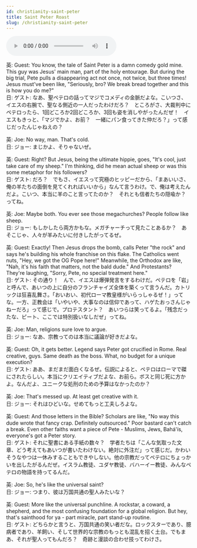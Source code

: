 ```yaml
---
id: christianity-saint-peter
title: Saint Peter Roast
slug: /christianity-saint-peter
---
```


<audio controls src="audio/christianity-saint-peter.mp3"></audio>

英: Guest: You know, the tale of Saint Peter is a damn comedy gold mine. This guy was Jesus' main man, part of the holy entourage. But during the big trial, Pete pulls a disappearing act not once, not twice, but three times! Jesus must've been like, "Seriously, bro? We break bread together and this is how you do me?"  
日: ゲスト: なあ、聖ペテロの話ってマジでコメディの金脈だよな。こいつさ、イエスの右腕で、聖なる側近の一人だったわけだろ？　ところがさ、大裁判中にペテロったら、1回どころか2回どころか、3回も姿を消しやがったんだぜ！　イエスもきっと、「マジでかよ、お前？　一緒にパン食ってきた仲だろ？」って感じだったんじゃねえの？

英: Joe: No way, man. That's cold.  
日: ジョー: まじかよ、そりゃないぜ。

英: Guest: Right? But Jesus, being the ultimate hippie, goes, "It's cool, just take care of my sheep." I'm thinking, did he mean actual sheep or was this some metaphor for his followers?  
日: ゲスト: だろ？　でもさ、イエスって究極のヒッピーだから、「まあいいさ、俺の羊たちの面倒を見てくれればいいから」なんて言うわけ。で、俺は考えたんだよ。こいつ、本当に羊のこと言ってたのか？　それとも信者たちの隠喩か？　ってね。

英: Joe: Maybe both. You ever see those megachurches? People follow like sheep.  
日: ジョー: もしかしたら両方かもな。メガチャーチって見たことあるか？　あそこじゃ、人々が羊みたいに付きしたがってるぜ。

英: Guest: Exactly! Then Jesus drops the bomb, calls Peter "the rock" and says he's building his whole franchise on this flake. The Catholics went nuts, "Hey, we got the OG Pope here!" Meanwhile, the Orthodox are like, "Nah, it's his faith that matters, not the bald dude." And Protestants? They're laughing, "Sorry, Pete, no special treatment here."  
日: ゲスト: その通り！　んで、イエスは爆弾発言をするわけだ。ペテロを「岩」と呼んで、あいつの上に自分のフランチャイズ全体を築くって言うんだ。カトリックは狂喜乱舞さ。「おいおい、初代ローマ教皇様がいらっしゃるぜ！」ってな。一方、正教会は「いやいや、大事なのは信仰であって、ハゲたおっさんじゃねーだろ」って感じで。プロテスタント？　あいつらは笑ってるよ。「残念だったな、ピート、ここでは特別扱いなしだぜ」ってね。

英: Joe: Man, religions sure love to argue.  
日: ジョー: なあ、宗教ってのは本当に議論が好きだよな。

英: Guest: Oh, it gets better. Legend says Peter got crucified in Rome. Real creative, guys. Same death as the boss. What, no budget for a unique execution?  
日: ゲスト: ああ、まだまだ面白くなるぜ。伝説によると、ペテロはローマで磔にされたらしい。本当にクリエイティブだよな、お前ら。ボスと同じ死に方かよ。なんだよ、ユニークな処刑のための予算はなかったのか？

英: Joe: That's messed up. At least get creative with it.  
日: ジョー: それはひどいな。せめてもっと工夫しろよな。

英: Guest: And those letters in the Bible? Scholars are like, "No way this dude wrote that fancy crap. Definitely outsourced." Poor bastard can't catch a break. Even other faiths want a piece of Pete - Muslims, Jews, Bahá'ís, everyone's got a Peter story.  
日: ゲスト: それに聖書にある手紙の数々？　学者たちは「こんな気取った文章、どう考えてもあいつが書いたわけない。絶対に外注だ」って感じだ。かわいそうなやつは一休みすることもできやしない。他の宗教だってペテロにちょっかいを出したがるんだぜ。イスラム教徒、ユダヤ教徒、バハーイー教徒、みんなペテロの物語を持ってるんだ。

英: Joe: So, he's like the universal saint?  
日: ジョー: つまり、彼は万国共通の聖人みたいな？

英: Guest: More like the universal punchline. A rockstar, a coward, a shepherd, and the most confusing foundation for a global religion. But hey, that's sainthood for ya - part miracle, part stand-up routine.  
日: ゲスト: どちらかと言うと、万国共通の笑い者だな。ロックスターであり、臆病者であり、羊飼い、そして世界的な宗教のもっとも混乱を招く土台。でもまあ、それが聖人ってもんだろ？　奇跡と漫談の合わせ技ってわけさ。
